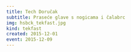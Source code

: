 ```yaml
---
title: Tech Doručak
subtitle: Praseće glave s nogicama i čalabrc
img: hsbck_tekfast.jpg
kind: tekfast
created: 2015-12-01
event: 2015-12-09
---
```


